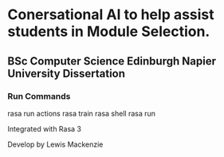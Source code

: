 # Conersational AI to help assist students in Module Selection.

## BSc Computer Science Edinburgh Napier University Dissertation
### Run Commands
rasa run actions
rasa train
rasa shell
rasa run

Integrated with Rasa 3

Develop by
Lewis Mackenzie

